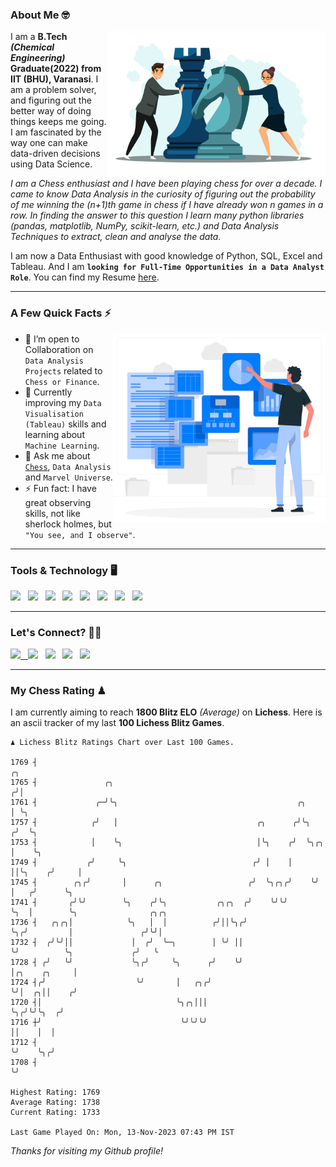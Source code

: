 ### About Me 🤓
<img align="right" alt="Coding" width="350" src="https://github.com/Laxman-Lakhan/Laxman-Lakhan/blob/master/Assets/Chess_Vector.jpg">   

I am a **B.Tech** _**(Chemical Engineering)**_ **Graduate(2022) from IIT (BHU), Varanasi**. I am a problem solver, and figuring out the better way of doing things keeps me going. I am fascinated by the way one can make data-driven decisions using Data Science. 

_I am a Chess enthusiast and I have been playing chess for over a decade. I came to know Data Analysis in the curiosity of figuring out the probability of me winning the (n+1)th game in chess if I have already won n games in a row. In finding the answer to this question I learn many python libraries (pandas, matplotlib, NumPy, scikit-learn, etc.) and Data Analysis Techniques to extract, clean and analyse the data._

I am now a Data Enthusiast with good knowledge of Python, SQL, Excel and Tableau. And I am **`looking for Full-Time Opportunities in a Data Analyst Role`**. You can find my Resume
 [here](https://drive.google.com/file/d/1UIOoogRLj5eGQFQBkuvMmTISZVdl2Ok7/view?usp=sharing).


---

### A Few Quick Facts ⚡️
<img align="right" alt="Coding" width="340" src="https://github.com/Laxman-Lakhan/Laxman-Lakhan/blob/master/Assets/Data_Vector.jpg">   

- 🤝 I’m open to Collaboration on `Data Analysis Projects` related to `Chess or Finance`.
- 📖 Currently improving my `Data Visualisation (Tableau)` skills and learning about `Machine Learning`.
- 💬 Ask me about [`Chess`](https://lichess.org/@/YourKingIsInDanger), `Data Analysis` and `Marvel Universe`.
- ⚡️ Fun fact: I have great observing skills, not like sherlock holmes, but `"You see, and I observe"`.

---
### Tools & Technology 🖥

<img src="https://img.shields.io/badge/Python-white?logo=Python&logoColor=ColorName&style=ShieldStyle" /> &nbsp;
<img src="https://img.shields.io/badge/MySQL-white?logo=MySQL&logoColor=ColorName&style=ShieldStyle" /> &nbsp;
<img src="https://img.shields.io/badge/Tableau-white?logo=Tableau&logoColor=ColorName&style=ShieldStyle" /> &nbsp;
<img src="https://img.shields.io/badge/Excel-white?logo=Microsoft+Excel&logoColor=196F3D&style=ShieldStyle" /> &nbsp;
<img src="https://img.shields.io/badge/Jupyter-white?logo=Jupyter&logoColor=ColorName&style=ShieldStyle" /> &nbsp;
<img src="https://img.shields.io/badge/pandas-white?logo=Pandas&logoColor=000080&style=ShieldStyle" /> &nbsp;
<img src="https://img.shields.io/badge/numpy-white?logo=Numpy&logoColor=85C1E9&style=ShieldStyle" /> &nbsp;
<img src="https://img.shields.io/badge/scikit learn-white?logo=Scikit+Learn&logoColor=ColorName&style=ShieldStyle" /> &nbsp;



---

### Let's Connect? 🫳🏻

<a href="mailto:laxmansingh.lakhan@gmail.com"> <img src="https://img.icons8.com/fluent/48/000000/gmail.png" width="3.5%"/> &nbsp;
[<img src="https://img.icons8.com/color/48/000000/linkedin.png" width="3.5%"/>](https://www.linkedin.com/in/laxman-lakhan/)  &nbsp;
[<img src="https://img.icons8.com/fluent/48/000000/facebook-new.png" width="3.5%"/>](https://www.facebook.com/s.laxmanlakhan/)  &nbsp;
[<img src="https://img.icons8.com/fluent/48/000000/instagram-new.png" width="3.5%"/>](https://www.instagram.com/laxman.lakhan/)  &nbsp;
[<img src="https://img.icons8.com/color/48/000000/twitter.png" width="3.5%"/>](https://twitter.com/laxman__lakhan)  &nbsp;

 ---
  
### My Chess Rating ♟
  
I am currently aiming to reach **1800 Blitz ELO** *(Average)* on **Lichess**. Here is an ascii tracker of my last **100 Lichess Blitz Games**.

  ```
  ♟︎ 𝙻𝚒𝚌𝚑𝚎𝚜𝚜 𝙱𝚕𝚒𝚝𝚣 𝚁𝚊𝚝𝚒𝚗𝚐𝚜 𝙲𝚑𝚊𝚛𝚝 𝚘𝚟𝚎𝚛 𝙻𝚊𝚜𝚝 𝟷00 𝙶𝚊𝚖𝚎𝚜.
  
1769 ┤                                                                        ╭╮
1765 ┤               ╭╮                                                      ╭╯│
1761 ┤             ╭─╯╰╮                                        ╭╮           │ ╰╮
1757 ┤            ╭╯   │                               ╭╮      ╭╯╰╮         ╭╯  ╰╮
1753 ┤            │    ╰╮                              │╰╮    ╭╯  ╰╮╭╮      │    ╰╮
1749 ┤           ╭╯     ╰╮                            ╭╯ │    │    ││╰╮    ╭╯     │
1745 ┤        ╭╮╭╯       │      ╭╮                   ╭╯  ╰╮╭╮╭╯    ╰╯ │   ╭╯      ╰╮
1741 ┤       ╭╯╰╯        ╰╮    ╭╯╰╮           ╭╮╭╮  ╭╯    ╰╯╰╯        ╰╮  │        ╰╮                ╭╮╭╮
1736 ┤   ╭╮╭╮│            ╰╮   │  │          ╭╯││╰╮╭╯                  ╰╮╭╯         │               ╭╯╰╯│
1732 ┤  ╭╯╰╯││             │  ╭╯  ╰─╮        │ ╰╯ ││                    ╰╯          ╰╮             ╭╯   ╰
1728 ┤ ╭╯   ╰╯             ╰╮╭╯     ╰╮      ╭╯    ╰╯                                 │╭╮    ╭╮     │
1724 ┤╭╯                    ╰╯       │   ╭╮╭╯                                        ╰╯│  ╭╮││    ╭╯
1720 ┤│                              ╰╮╭╮│││                                           ╰╮╭╯╰╯╰╮  ╭╯
1716 ┼╯                               ╰╯╰╯╰╯                                            ││    │  │
1712 ┤                                                                                  ╰╯    ╰╮╭╯
1708 ┤                                                                                         ╰╯ 

Highest Rating: 1769
Average Rating: 1738
Current Rating: 1733 

Last Game Played On: Mon, 13-Nov-2023 07:43 PM IST
  ```
  
  
*Thanks for visiting my Github profile!*
